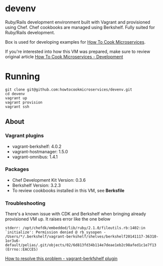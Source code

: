 # devenv

Ruby/Rails development environment built with Vagrant and provisioned using Chef. Chef cookbooks are managed using Berkshelf. Fully suited for Ruby/Rails development.

Box is used for developing examples for [How To Cook Microservices](http://howtocookmicroservices.com/).

If you're interested into how this VM was prepared, make sure to review original article [How To Cook Microservices - Development](http://howtocookmicroservices.com/development/)

# Running

    git clone git@github.com:howtocookmicroservices/devenv.git
    cd devenv
    vagrant up
    vagrant provision
    vagrant ssh

## About

### Vagrant plugins
- vagrant-berkshelf: 4.0.2
- vagrant-hostmanager: 1.5.0
- vagrant-omnibus: 1.4.1

### Packages

- Chef Development Kit Version: 0.3.6
- Berkshelf Version: 3.2.3
- To review cookbooks installed in this VM, see **Berksfile**

### Troubleshooting

There's a known issue with CDK and Berkshelf when bringing already provisioned VM up. It raises error like the one below

    stderr: /opt/chefdk/embedded/lib/ruby/2.1.0/fileutils.rb:1402:in `initialize': Permission denied @ rb_sysopen - /Users/*/.berkshelf/vagrant-berkshelf/shelves/berkshelf20141117-36310-1or3u6-default/pelias/.git/objects/02/6d813fd34b114e7deae1eb2c98afed1c1e7f13 (Errno::EACCES)

[How to resolve this problem - vagrant-berkfshelf plugin](https://github.com/berkshelf/vagrant-berkshelf/issues/237#issuecomment-72906999)
